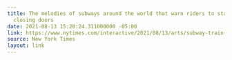 ```yaml
---
title: The melodies of subways around the world that warn riders to stand clear of
  closing doors
date: 2021-08-13 15:20:24.311000000 -05:00
link: https://www.nytimes.com/interactive/2021/08/13/arts/subway-train-sounds.html
source: New York Times
layout: link
---
```


